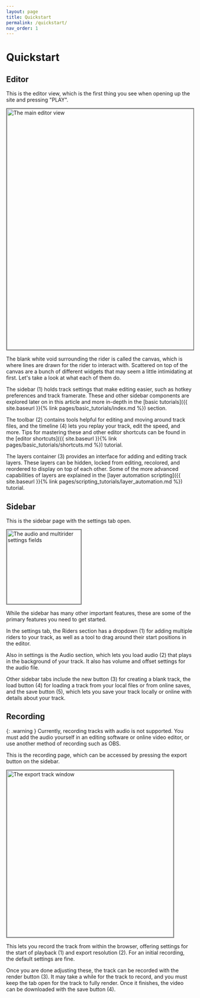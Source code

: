 ```yaml
---
layout: page
title: Quickstart
permalink: /quickstart/
nav_order: 1
---
```


# Quickstart

## Editor

This is the editor view, which is the first thing you see when opening up the site and pressing "PLAY".

<img alt="The main editor view" src="{{site.baseurl}}/assets/labeled-quickstart-editor.png" width="650" style="border: 2px solid gray">

The blank white void surrounding the rider is called the canvas, which is where lines are drawn for the rider to interact with. Scattered on top of the canvas are a bunch of different widgets that may seem a little intimidating at first. Let's take a look at what each of them do.

The sidebar (1) holds track settings that make editing easier, such as hotkey preferences and track framerate. These and other sidebar components are explored later on in this article and more in-depth in the [basic tutorials]({{ site.baseurl }}{% link pages/basic_tutorials/index.md %}) section.

The toolbar (2) contains tools helpful for editing and moving around track files, and the timeline (4) lets you replay your track, edit the speed, and more. Tips for mastering these and other editor shortcuts can be found in the [editor shortcuts]({{ site.baseurl }}{% link pages/basic_tutorials/shortcuts.md %}) tutorial.

The layers container (3) provides an interface for adding and editing track layers. These layers can be hidden, locked from editing, recolored, and reordered to display on top of each other. Some of the more advanced capabilities of layers are explained in the [layer automation scripting]({{ site.baseurl }}{% link pages/scripting_tutorials/layer_automation.md %}) tutorial.

## Sidebar

This is the sidebar page with the settings tab open.

<img alt="The audio and multirider settings fields" src="{{site.baseurl}}/assets/labeled-quickstart-settings.png" width="200" style="border: 2px solid gray">

While the sidebar has many other important features, these are some of the primary features you need to get started.

In the settings tab, the Riders section has a dropdown (1) for adding multiple riders to your track, as well as a tool to drag around their start positions in the editor.

Also in settings is the Audio section, which lets you load audio (2) that plays in the background of your track. It also has volume and offset settings for the audio file.

Other sidebar tabs include the new button (3) for creating a blank track, the load button (4) for loading a track from your local files or from online saves, and the save button (5), which lets you save your track locally or online with details about your track.

## Recording

{: .warning }
Currently, recording tracks with audio is not supported. You must add the audio yourself in an editing software or online video editor, or use another method of recording such as OBS.

This is the recording page, which can be accessed by pressing the export button on the sidebar.

<img alt="The export track window" src="{{site.baseurl}}/assets/labeled-quickstart-export.png" width="450" style="border: 2px solid gray">

This lets you record the track from within the browser, offering settings for the start of playback (1) and export resolution (2). For an initial recording, the default settings are fine.

Once you are done adjusting these, the track can be recorded with the render button (3). It may take a while for the track to record, and you must keep the tab open for the track to fully render. Once it finishes, the video can be downloaded with the save button (4).
